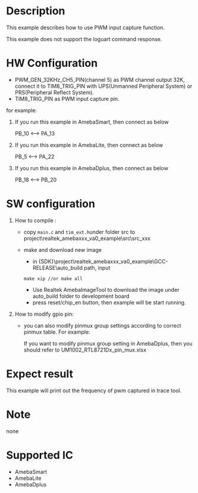 # Description
This example describes how to use PWM input capture function.

This example does not support the loguart command response.

# HW Configuration

  - PWM_GEN_32KHz_CH5_PIN(channel 5) as PWM channel output 32K, connect it to TIM8_TRIG_PIN with UPS(Unmanned Peripheral System) or PRS(Peripheral Reflect System).
  - TIM8_TRIG_PIN as PWM input capture pin.

  for example:

1. If you run this example in AmebaSmart, then connect as below
   
   PB_10 <--> PA_13

2. If you run this example in AmebaLite, then connect as below
   
   PB_5 <--> PA_22

3. If you run this example in AmebaDplus, then connect as below
   
   PB_18 <--> PB_20

# SW configuration
1. How to compile :

   - copy `main.c` and `tim_ext.h`under folder src to project\realtek_amebaxxx_va0_example\src\src_xxx
   - make and download new image

     - in {SDK}\project\realtek_amebaxxx_va0_example\GCC-RELEASE\auto_build path, input

     ```shell
     make xip //or make all
     ```

     - Use Realtek AmebaImageTool to download the image under auto_build folder to development board
     - press reset/chip_en button, then example will be start running.

2. How to modify gpio pin:

   - you can also modify pinmux group settings according to correct pinmux table. For example: 

     If you want to modify pinmux group setting in AmebaDplus, then you should refer to UM1002_RTL8721Dx_pin_mux.xlsx

# Expect result
This example will print out the frequency of pwm captured in trace tool.

# Note
none

# Supported IC

  - AmebaSmart
  - AmebaLite
  - AmebaDplus